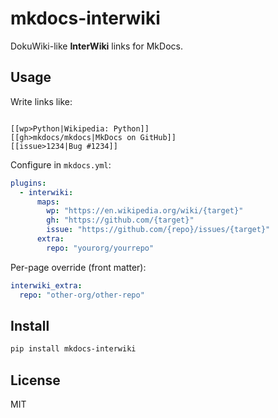 # mkdocs-interwiki

DokuWiki-like **InterWiki** links for MkDocs.

## Usage

Write links like:
```

[[wp>Python|Wikipedia: Python]]
[[gh>mkdocs/mkdocs|MkDocs on GitHub]]
[[issue>1234|Bug #1234]]

````

Configure in `mkdocs.yml`:
```yaml
plugins:
  - interwiki:
      maps:
        wp: "https://en.wikipedia.org/wiki/{target}"
        gh: "https://github.com/{target}"
        issue: "https://github.com/{repo}/issues/{target}"
      extra:
        repo: "yourorg/yourrepo"
````

Per-page override (front matter):

```yaml
interwiki_extra:
  repo: "other-org/other-repo"
```

## Install

```bash
pip install mkdocs-interwiki
```

## License

MIT
